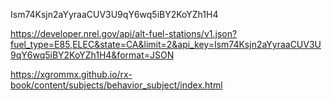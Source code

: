 Ism74Ksjn2aYyraaCUV3U9qY6wq5iBY2KoYZh1H4

https://developer.nrel.gov/api/alt-fuel-stations/v1.json?fuel_type=E85,ELEC&state=CA&limit=2&api_key=Ism74Ksjn2aYyraaCUV3U9qY6wq5iBY2KoYZh1H4&format=JSON


https://xgrommx.github.io/rx-book/content/subjects/behavior_subject/index.html